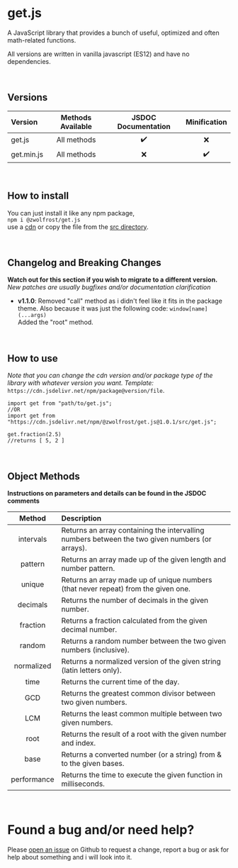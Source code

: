 # get.js
A JavaScript library that provides a bunch of useful, optimized and often math-related functions.

All versions are written in vanilla javascript (ES12) and have no dependencies.

&nbsp;
## Versions
| Version    | Methods Available | JSDOC Documentation | Minification
|:-          |:-:                |:-:                  |:-:
| get.js     | All methods       | :heavy_check_mark:  | :x:
| get.min.js | All methods       | :x:                 | :heavy_check_mark:

&nbsp;
## How to install
You can just install it like any npm package,<br>
`npm i @zwolfrost/get.js`<br>
use a [cdn](#how-to-use) or copy the file from the [src directory](src/).

&nbsp;
## Changelog and Breaking Changes
**Watch out for this section if you wish to migrate to a different version.** <br>
*New patches are usually bugfixes and/or documentation clarification*

- **v1.1.0**: Removed "call" method as i didn't feel like it fits in the package theme. Also because it was just the following code: `window[name](...args)` <br> Added the "root" method.

&nbsp;
## How to use
*Note that you can change the cdn version and/or package type of the library with whatever version you want. Template:*<br>
`https://cdn.jsdelivr.net/npm/package@version/file`.
```
import get from "path/to/get.js";
//OR
import get from "https://cdn.jsdelivr.net/npm/@zwolfrost/get.js@1.0.1/src/get.js";

get.fraction(2.5)
//returns [ 5, 2 ]
```

&nbsp;
## Object Methods

**Instructions on parameters and details can be found in the JSDOC comments**

| Method      | Description
|:-:          |:-
| intervals   | Returns an array containing the intervalling numbers between the two given numbers (or arrays).
| pattern     | Returns an array made up of the given length and number pattern.
| unique      | Returns an array made up of unique numbers (that never repeat) from the given one.
| decimals    | Returns the number of decimals in the given number.
| fraction    | Returns a fraction calculated from the given decimal number.
| random      | Returns a random number between the two given numbers (inclusive).
| normalized  | Returns a normalized version of the given string (latin letters only).
| time        | Returns the current time of the day.
| GCD         | Returns the greatest common divisor between two given numbers.
| LCM         | Returns the least common multiple between two given numbers.
| root        | Returns the result of a root with the given number and index.
| base        | Returns a converted number (or a string) from & to the given bases.
| performance | Returns the time to execute the given function in milliseconds.

&nbsp;
# Found a bug and/or need help?
Please [open an issue](../../issues/) on Github to request a change, report a bug or ask for help about something and i will look into it.